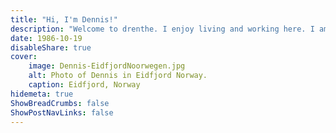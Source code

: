 ```yaml
---
title: "Hi, I'm Dennis!"
description: "Welcome to drenthe. I enjoy living and working here. I am an independent entrepreneur, father and husband. Together with my parents I run a 'Spar' supermarket in the town of Exloo. In my spare time I like to play a game of tennis."
date: 1986-10-19
disableShare: true
cover:
    image: Dennis-EidfjordNoorwegen.jpg
    alt: Photo of Dennis in Eidfjord Norway.
    caption: Eidfjord, Norway
hidemeta: true
ShowBreadCrumbs: false
ShowPostNavLinks: false
---
```

